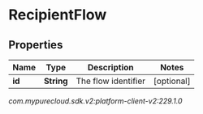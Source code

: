 # RecipientFlow


## Properties

| Name | Type | Description | Notes |
| ------------ | ------------- | ------------- | ------------- |
| **id** | **String** | The flow identifier |  [optional] |




_com.mypurecloud.sdk.v2:platform-client-v2:229.1.0_

